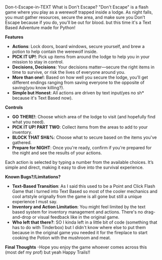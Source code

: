 Don-t-Escape-in-TEXT
What is Don't Escape?
"Don't Escape" is a flash game where you play as a werewolf trapped inside a lodge. As night falls, you must gather resources, secure the area, and make sure you Don’t Escape because if you do, you'll be out for blood. but this time it's a Text Based Adventure made for Python!  

**Features**  
- **Actions**: Lock doors, board windows, secure yourself, and brew a potion to help contain the werewolf inside.  
- **PICK IT UP!**: Pick up items from around the lodge to help you in your mission to stay in control.  
- **Decisions, Decisions**: Your decisions matter—secure the right items in time to survive, or risk the lives of everyone around you.  
- **More than one!**: Based on how well you secure the lodge, you’ll get different endings ranging from saving everyone to the opposite of saving(you know killing?).  
- **Simple but Honest**: All actions are driven by text input(yes no sh* because it's Text Based now).

**Controls**  
- **GO THERE!**: Choose which area of the lodge to visit (and hopefully find what you need).
- **PICK IT UP! PART TWO**: Collect items from the areas to add to your inventory.
- **BLOCK THAT SH&%**: Choose what to secure based on the items you've gathered.
- **Prepare for NIGHT**: Once you're ready, confirm if you're prepared for the night and see the results of your actions.

Each action is selected by typing a number from the available choices. It’s simple and direct, making it easy to dive into the survival experience.

**Known Bugs?/Limitations?**  
- **Text-Based Transition**: As I said this used to be a Point and Click Flash Game that i turned into Text Based so most of the cooler mechanics and cool artstyle orignally from the game is all gone but still a
  unique experience I must say.
- **Inventory and Action Limitation**: You might feel limited by the text based system for inventory management and actions. There's no drag-and-drop or visual feedback like in the original game.
- **Who left that there?**: SO I kinda left in a little bit of code (something that has to do with Tinderbox) but I didn't know where else to put them because in the original game you needed it for the fireplace to start cooking the Potion with the mushroom and meat.

**Final Thoughts**
-Hope you enjoy the game whoever comes across this (most def my prof) but yeah Happy Trails!!
